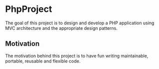 # PhpProject
The goal of this project is to design and develop a PHP application 
using MVC architecture and the appropriate design patterns. 

## Motivation
The motivation behind this project is to have fun writing
maintainable, portable, reusable and flexible code. 